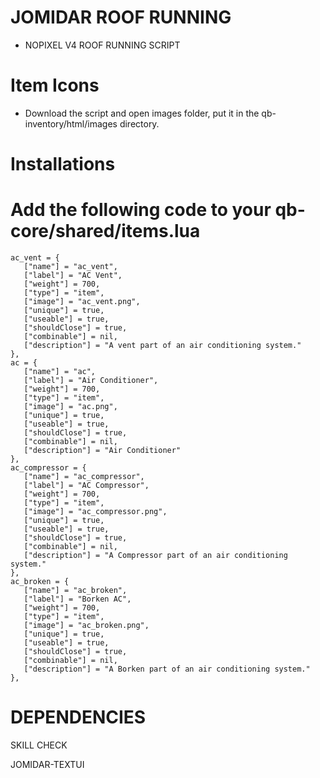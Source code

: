 # JOMIDAR ROOF RUNNING 

* NOPIXEL V4 ROOF RUNNING SCRIPT

# Item Icons

* Download the script and open images folder, put it in the qb-inventory/html/images directory.
# Installations

# Add the following code to your qb-core/shared/items.lua

 ```
ac_vent = {
    ["name"] = "ac_vent",
    ["label"] = "AC Vent",
    ["weight"] = 700,
    ["type"] = "item",
    ["image"] = "ac_vent.png",
    ["unique"] = true,
    ["useable"] = true,
    ["shouldClose"] = true,
    ["combinable"] = nil,
    ["description"] = "A vent part of an air conditioning system."
},
ac = {
    ["name"] = "ac",
    ["label"] = "Air Conditioner",
    ["weight"] = 700,
    ["type"] = "item",
    ["image"] = "ac.png",
    ["unique"] = true,
    ["useable"] = true,
    ["shouldClose"] = true,
    ["combinable"] = nil,
    ["description"] = "Air Conditioner"
},
ac_compressor = {
    ["name"] = "ac_compressor",
    ["label"] = "AC Compressor",
    ["weight"] = 700,
    ["type"] = "item",
    ["image"] = "ac_compressor.png",
    ["unique"] = true,
    ["useable"] = true,
    ["shouldClose"] = true,
    ["combinable"] = nil,
    ["description"] = "A Compressor part of an air conditioning system."
},
ac_broken = {
    ["name"] = "ac_broken",
    ["label"] = "Borken AC",
    ["weight"] = 700,
    ["type"] = "item",
    ["image"] = "ac_broken.png",
    ["unique"] = true,
    ["useable"] = true,
    ["shouldClose"] = true,
    ["combinable"] = nil,
    ["description"] = "A Borken part of an air conditioning system."
},
```
# DEPENDENCIES

SKILL CHECK

JOMIDAR-TEXTUI


